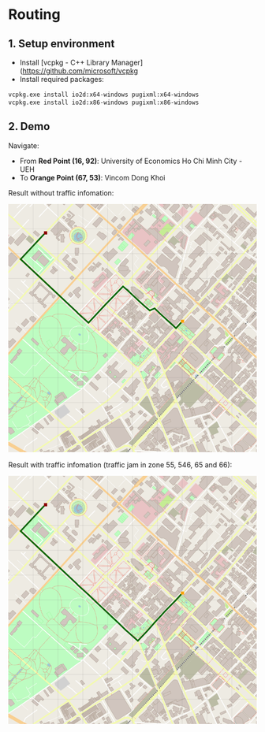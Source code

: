 # Routing

## 1. Setup environment

- Install [vcpkg - C++ Library Manager](https://github.com/microsoft/vcpkg
- Install required packages:

```
vcpkg.exe install io2d:x64-windows pugixml:x64-windows
vcpkg.exe install io2d:x86-windows pugixml:x86-windows
```

## 2. Demo

Navigate:
- From **Red Point (16, 92)**: University of Economics Ho Chi Minh City - UEH
- To **Orange Point (67, 53)**: Vincom Dong Khoi

Result without traffic infomation:

![](./demo/without_traffic.png)


Result with traffic infomation (traffic jam in zone 55, 546, 65 and 66):

![](./demo/with_traffic.png)
